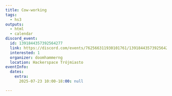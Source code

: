 ```yaml
---
title: Cow-working
tags:
  - hs3
outputs:
  - html
  - calendar
discord_event:
  id: 1391844357392564277
  link: https://discord.com/events/762566311930101761/1391844357392564277
  interested: 1
  organizer: doomhammerng
  location: Hackerspace Trójmiasto
eventInfo:
  dates:
    extra:
      2025-07-23 10:00-18:00: null

---
```



